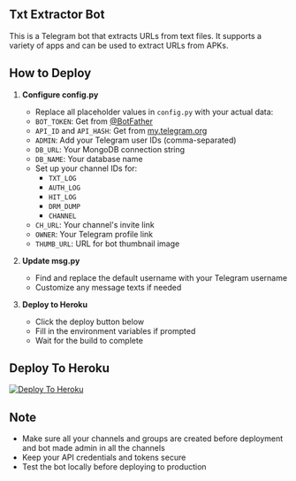 ## Txt Extractor Bot

This is a Telegram bot that extracts URLs from text files. It supports a variety of apps and can be used to extract URLs from APKs.

## How to Deploy

1. **Configure config.py**
   - Replace all placeholder values in `config.py` with your actual data:
   - `BOT_TOKEN`: Get from [@BotFather](https://t.me/BotFather)
   - `API_ID` and `API_HASH`: Get from [my.telegram.org](https://my.telegram.org)
   - `ADMIN`: Add your Telegram user IDs (comma-separated)
   - `DB_URL`: Your MongoDB connection string
   - `DB_NAME`: Your database name
   - Set up your channel IDs for:
     - `TXT_LOG`
     - `AUTH_LOG`
     - `HIT_LOG`
     - `DRM_DUMP`
     - `CHANNEL`
   - `CH_URL`: Your channel's invite link
   - `OWNER`: Your Telegram profile link
   - `THUMB_URL`: URL for bot thumbnail image

2. **Update msg.py**
   - Find and replace the default username with your Telegram username
   - Customize any message texts if needed

3. **Deploy to Heroku**
   - Click the deploy button below
   - Fill in the environment variables if prompted
   - Wait for the build to complete

## Deploy To Heroku

[![Deploy To Heroku](https://www.herokucdn.com/deploy/button.svg)](https://dashboard.heroku.com/new?button-url=https://github.com/&template=https://github.com/Radhebhaixyz/Without-ID-Pass-Test)

## Note
- Make sure all your channels and groups are created before deployment and bot made admin in all the channels
- Keep your API credentials and tokens secure
- Test the bot locally before deploying to production
